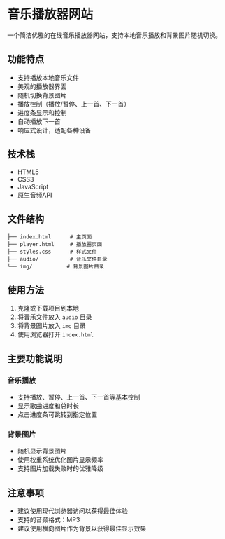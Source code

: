 # 音乐播放器网站

一个简洁优雅的在线音乐播放器网站，支持本地音乐播放和背景图片随机切换。

## 功能特点

- 支持播放本地音乐文件
- 美观的播放器界面
- 随机切换背景图片
- 播放控制（播放/暂停、上一首、下一首）
- 进度条显示和控制
- 自动播放下一首
- 响应式设计，适配各种设备

## 技术栈

- HTML5
- CSS3
- JavaScript
- 原生音频API

## 文件结构

```
├── index.html      # 主页面
├── player.html     # 播放器页面
├── styles.css      # 样式文件
├── audio/          # 音乐文件目录
└── img/           # 背景图片目录
```

## 使用方法

1. 克隆或下载项目到本地
2. 将音乐文件放入 `audio` 目录
3. 将背景图片放入 `img` 目录
4. 使用浏览器打开 `index.html`

## 主要功能说明

### 音乐播放
- 支持播放、暂停、上一首、下一首等基本控制
- 显示歌曲进度和总时长
- 点击进度条可跳转到指定位置

### 背景图片
- 随机显示背景图片
- 使用权重系统优化图片显示频率
- 支持图片加载失败时的优雅降级

## 注意事项

- 建议使用现代浏览器访问以获得最佳体验
- 支持的音频格式：MP3
- 建议使用横向图片作为背景以获得最佳显示效果